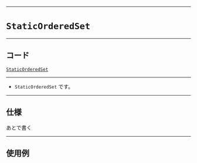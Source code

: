 _____

# `StaticOrderedSet`

_____

## コード

[`StaticOrderedSet`](https://github.com/titanium-22/Library_py/blob/main/DataStructures/Set/StaticOrderedSet.py)
<!-- code=https://github.com/titanium-22/Library_py/blob/main/DataStructures\Set\StaticOrderedSet.py -->

_____

- `StaticOrderedSet` です。

_____

## 仕様

あとで書く

_____

## 使用例

```python
```


